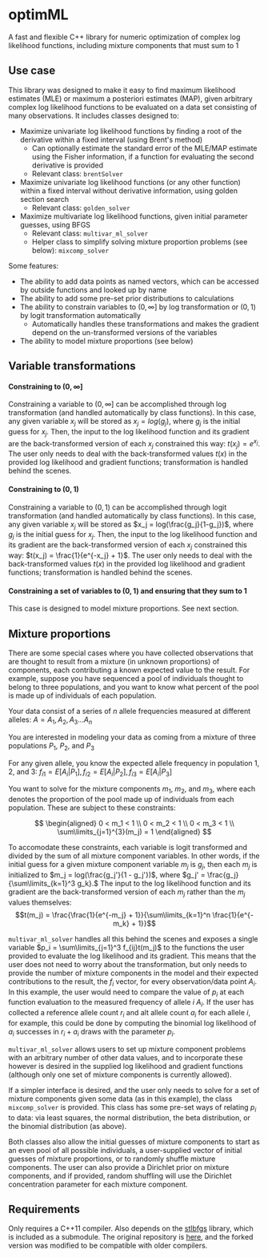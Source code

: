 # optimML
A fast and flexible C++ library for numeric optimization of complex log likelihood functions, including mixture components that must sum to 1

## Use case
This library was designed to make it easy to find maximum likelihood estimates (MLE) or maximum a posteriori estimates (MAP), given arbitrary complex log likelihood functions to be evaluated on a data set consisting of many observations. It includes classes designed to:
* Maximize univariate log likelihood functions by finding a root of the derivative within a fixed interval (using Brent's method)
  * Can optionally estimate the standard error of the MLE/MAP estimate using the Fisher information, if a function for evaluating the second derivative is provided
  * Relevant class: `brentSolver`
* Maximize univariate log likelihood functions (or any other function) within a fixed interval without derivative information, using golden section search
   * Relevant class: `golden_solver`
* Maximize multivariate log likelihood functions, given initial parameter guesses, using BFGS
   * Relevant class: `multivar_ml_solver`
   * Helper class to simplify solving mixture proportion problems (see below): `mixcomp_solver`
     
Some features:
* The ability to add data points as named vectors, which can be accessed by outside functions and looked up by name
* The ability to add some pre-set prior distributions to calculations
* The ability to constrain variables to $(0, \infty]$ by log transformation or $(0,1)$ by logit transformation automatically
  * Automatically handles these transformations and makes the gradient depend on the un-transformed versions of the variables
* The ability to model mixture proportions (see below)

## Variable transformations

#### Constraining to $(0,\infty]$

Constraining a variable to $(0, \infty]$ can be accomplished through log transformation (and handled automatically by class functions). In this case, any given variable $x_j$ will be stored as $x_j = log(g_j)$, where $g_j$ is the initial guess for $x_j$. Then, the input to the log likelihood function and its gradient are the back-transformed version of each $x_j$ constrained this way: $t(x_j) = e^{x_j}$. The user only needs to deal with the back-transformed values $t(x)$ in the provided log likelihood and gradient functions; transformation is handled behind the scenes.

#### Constraining to $(0,1)$

Constraining a variable to $(0,1)$ can be accomplished through logit transformation (and handled automatically by class functions). In this case, any given variable $x_j$ will be stored as $x_j = log(\frac{g_j}{1-g_j})$, where $g_j$ is the initial guess for $x_j$. Then, the input to the log likelihood function and its gradient are the back-transformed version of each $x_j$ constrained this way: $t(x_j) = \frac{1}{e^{-x_j} + 1}$. The user only needs to deal with the back-transformed values $t(x)$ in the provided log likelihood and gradient functions; transformation is handled behind the scenes.

#### Constraining a set of variables to $(0,1)$ and ensuring that they sum to 1

This case is designed to model mixture proportions. See next section.

## Mixture proportions
There are some special cases where you have collected observations that are thought to result from a mixture (in unknown proportions) of components, each contributing a known expected value to the result. For example, suppose you have sequenced a pool of individuals thought to belong to three populations, and you want to know what percent of the pool is made up of individuals of each population. 

Your data consist of a series of $n$ allele frequencies measured at different alleles: $A = A_1, A_2, A_3 ... A_n$

You are interested in modeling your data as coming from a mixture of three populations $P_1$, $P_2$, and $P_3$

For any given allele, you know the expected allele frequency in population 1, 2, and 3: $f_{i1} = E[A_i | P_1], f_{i2} = E[A_i | P_2], f_{i3} = E[A_i | P_3]$

You want to solve for the mixture components $m_1$, $m_2$, and $m_3$, where each denotes the proportion of the pool made up of individuals from each population. These are subject to these constraints: 

$$
\begin{aligned}
0 < m_1 < 1 \\
0 < m_2 < 1 \\
0 < m_3 < 1 \\
\sum\limits_{j=1}^{3}(m_j) = 1
\end{aligned}
$$

To accomodate these constraints, each variable is logit transformed and divided by the sum of all mixture component variables. In other words, if the initial guess for a given mixture component variable $m_j$ is $g_j$, then each $m_j$ is initialized to $m_j = log(\frac{g_j'}{1 - g_j'})$, where $g_j' = \frac{g_j}{\sum\limits_{k=1}^3 g_k}.$ The input to the log likelihood function and its gradient are the back-transformed version of each $m_j$ rather than the $m_j$ values themselves: $$t(m_j) = \frac{\frac{1}{e^{-m_j} + 1}}{\sum\limits_{k=1}^n \frac{1}{e^{-m_k} + 1}}$$

`multivar_ml_solver` handles all this behind the scenes and exposes a single variable $p_i = \sum\limits_{j=1}^3 f_{ij}t(m_j)$ to the functions the user provided to evaluate the log likelihood and its gradient. This means that the user does not need to worry about the transformation, but only needs to provide the number of mixture components in the model and their expected contributions to the result, the $f_i$ vector, for every observation/data point $A_i$. In this example, the user would need to compare the value of $p_i$ at each function evaluation to the measured frequency of allele $i$ $A_i$. If the user has collected a reference allele count $r_i$ and alt allele count $a_i$ for each allele $i$, for example, this could be done by computing the binomial log likelihood of $a_i$ successes in $r_i + a_i$ draws with the parameter $p_i$.

`multivar_ml_solver` allows users to set up mixture component problems with an arbitrary number of other data values, and to incorporate these however is desired in the supplied log likelihood and gradient functions (although only one set of mixture components is currently allowed).

If a simpler interface is desired, and the user only needs to solve for a set of mixture components given some data (as in this example), the class `mixcomp_solver` is provided. This class has some pre-set ways of relating $p_i$ to data: via least squares, the normal distribution, the beta distribution, or the binomial distribution (as above).

Both classes also allow the initial guesses of mixture components to start as an even pool of all possible individuals, a user-supplied vector of initial guesses of mixture proportions, or to randomly shuffle mixture components. The user can also provide a Dirichlet prior on mixture components, and if provided, random shuffling will use the Dirichlet concentration parameter for each mixture component.

## Requirements
Only requires a C++11 compiler. Also depends on the [stlbfgs](https://github.com/nkschaefer/stlbfgs) library, which is included as a submodule. The original repository is [here](https://github.com/ultimaille/stlbfgs), and the forked version was modified to be compatible with older compilers. 
